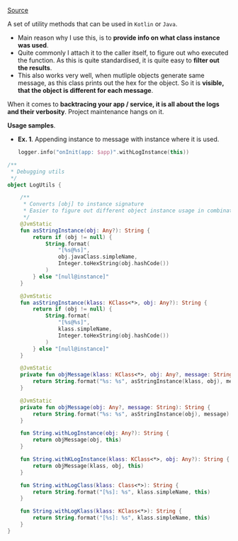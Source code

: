 [Source](https://gist.github.com/marius-m/f510e2dbbdf3c881e991ef2c139d1a6d)

A set of utility methods that can be used in `Kotlin` or `Java`.

-   Main reason why I use this, is to **provide info on what class instance was used**.
-   Quite commonly I attach it to the caller itself, to figure out who executed the function. As this is quite standardised, it is quite easy to **filter out the results**.
-   This also works very well, when mutliple objects generate same message, as this class prints out the hex for the object. So it is **visible, that the object is different for each message**.

When it comes to **backtracing your app / service, it is all about the logs and their verbosity**. Project maintenance hangs on it.

**Usage samples**.

-   **Ex. 1**. Appending instance to message with instance where it is used.
    
    ```kotlin
    logger.info("onInit(app: $app)".withLogInstance(this))
    ```

```kotlin
/**
 * Debugging utils
 */
object LogUtils {

    /**
     * Converts [obj] to instance signature
     * Easier to figure out different object instance usage in combination to logging
     */
    @JvmStatic
    fun asStringInstance(obj: Any?): String {
        return if (obj != null) {
            String.format(
                "[%s@%s]",
                obj.javaClass.simpleName,
                Integer.toHexString(obj.hashCode())
            )
        } else "[null@instance]"
    }

    @JvmStatic
    fun asStringInstance(klass: KClass<*>, obj: Any?): String {
        return if (obj != null) {
            String.format(
                "[%s@%s]",
                klass.simpleName,
                Integer.toHexString(obj.hashCode())
            )
        } else "[null@instance]"
    }

    @JvmStatic
    private fun objMessage(klass: KClass<*>, obj: Any?, message: String): String {
        return String.format("%s: %s", asStringInstance(klass, obj), message)
    }

    @JvmStatic
    private fun objMessage(obj: Any?, message: String): String {
        return String.format("%s: %s", asStringInstance(obj), message)
    }

    fun String.withLogInstance(obj: Any?): String {
        return objMessage(obj, this)
    }

    fun String.withKLogInstance(klass: KClass<*>, obj: Any?): String {
        return objMessage(klass, obj, this)
    }

    fun String.withLogClass(klass: Class<*>): String {
        return String.format("[%s]: %s", klass.simpleName, this)
    }

    fun String.withLogKlass(klass: KClass<*>): String {
        return String.format("[%s]: %s", klass.simpleName, this)
    }
}
```